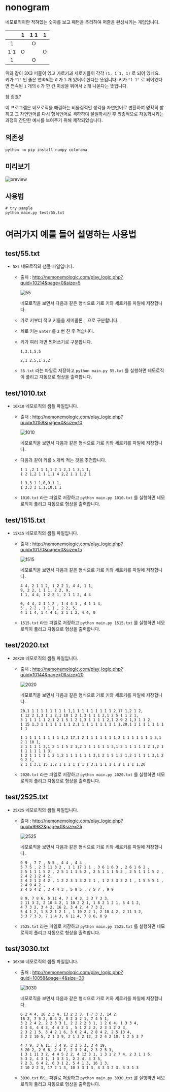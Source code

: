# nonogram

네모로직이란 적혀있는 숫자를 보고 패턴을 추리하여 퍼즐을 완성시키는 게임입니다.

||1|1 1|1|
|:--:|:--:|:--:|:--:|
|1| |O| |
|1 1|O| |O|
|1| |O| | 

위와 같이 3X3 퍼즐이 있고 가로키과 세로키들이 각각 `(1, 1 1, 1)` 로 되어 있네요. 키가 `"1"` 인 줄은 연속되는 `O` 가 `1` 개 있어야 한다는 뜻입니다. 키가 `"1 1"` 로 되어있다면 연속된 `1` 개의 `O` 가 한 칸 이상을 뛰어서 `2` 개 나온다는 뜻입니다. 

참 쉽죠?

이 프로그램은 네모로직을 해결하는 비물질적인 생각을 자연언어로 변환하여 명확히 밝히고 그 자연언어를 다시 형식언어로 격하하여 물질화시킨 후 최종적으로 자동화시키는 과정의 간단한 예시를 보여주기 위해 제작되었습니다. 

## 의존성

```
python -m pip install numpy colorama
```

## 미리보기

![preview](https://user-images.githubusercontent.com/16812446/72774497-29863b80-3c4e-11ea-8e14-60b2f4c06b74.gif)

## 사용법

```shell
# try sample 
python main.py test/55.txt
```

# 여러가지 예를 들어 설명하는 사용법

## test/55.txt

- `5X5` 네모로직의 샘플 파일입니다. 

  - 출처 : http://nemonemologic.com/play_logic.php?quid=10214&page=0&size=5

    ![55](https://user-images.githubusercontent.com/16812446/72774532-4d498180-3c4e-11ea-94df-0bc3c851a379.png)

    네모로직을 보면서 다음과 같은 형식으로 가로 키와 세로키를 파일에 저장합니다. 

  - 가로 키부터 적고 키들을 세미콜론 `,` 으로 구분합니다.

  - 세로 키는 `Enter` 를 `2` 번 친 후 적습니다. 

  - 키가 여러 개면 띄어쓰기로 구분합니다. 

    ```
    1,3,1,5,5

    2,1 2,5,1 2,2
    ```
  
  - `55.txt` 라는 파일로 저장하고 `python main.py 55.txt` 를 실행하면 네모로직이 풀리고 자동으로 형상을 출력합니다. 

## test/1010.txt

- `10X10` 네모로직의 샘플 파일입니다. 

  - 출처 : http://nemonemologic.com/play_logic.php?quid=10158&page=0&size=10

    ![1010](https://user-images.githubusercontent.com/16812446/72774538-53d7f900-3c4e-11ea-8cb4-2d6716d42533.png)

    네모로직을 보면서 다음과 같은 형식으로 가로 키와 세로키를 파일에 저장합니다. 

  - 다음과 같이 키를 `5` 개씩 적는 것을 추천합니다. 

    ```
    1 1 ,2 1 1 1,1 2 1 2,1 1 3,1 1,
    1 2 1,2 1 1 1,1 4 2,2 1 1 1,2 1

    1 3,3 1 1,0,9,1 1,
    1 3,3 3 1,1,10,1 1
    ```

  - `1010.txt` 라는 파일로 저장하고 `python main.py 1010.txt` 를 실행하면 네모로직이 풀리고 자동으로 형상을 출력합니다. 

## test/1515.txt

- `15X15` 네모로직의 샘플 파일입니다. 

  - 출처 : http://nemonemologic.com/play_logic.php?quid=10170&page=0&size=15

    ![1515](https://user-images.githubusercontent.com/16812446/72774545-5a667080-3c4e-11ea-951d-7668876134ac.png)

    네모로직을 보면서 다음과 같은 형식으로 가로 키와 세로키를 파일에 저장합니다.

    ```
    4 4, 2 1 1 2, 1 2 2 1, 4 4, 1 1,
    9, 2 2, 1 1 1, 2 2, 9,
    1 1, 4 4, 1 2 2 1, 2 1 1 2, 4 4

    0, 4 4, 2 1 1 2 , 1 4 4 1 , 4 1 1 4,
    5 , 2 2 , 1 1 1 , 2 2, 5, 
    4 1 1 4, 1 4 4 1, 2 1 1 2, 4 4, 0
    ```

  - `1515.txt` 라는 파일로 저장하고 `python main.py 1515.txt` 를 실행하면 네모로직이 풀리고 자동으로 형상을 출력합니다. 


## test/2020.txt

- `20X20` 네모로직의 샘플 파일입니다. 

  - 출처 : http://nemonemologic.com/play_logic.php?quid=10144&page=0&size=20

    ![2020](https://user-images.githubusercontent.com/16812446/72774553-60f4e800-3c4e-11ea-97fb-69e4da7488a7.png)

    네모로직을 보면서 다음과 같은 형식으로 가로 키와 세로키를 파일에 저장합니다.

    ```
    20,1 1 1 1 1 1 1 1 1 1,1 1 1 1 1 1 1 1 1 2,17 1,2 1 2,
    1 12 2 1,3 1 1 2,1 10 1 2 1,3 1 1 1 2,1 2 5 1 1 2 1,
    3 1 1 1 1 1 2,1 2 1 5 1 2 1,3 1 1 1 1 2,1 2 9 2 1,3 1 1 2,
    1 15 1,3 1 1 1 1 1 1 1 2,1 1 1 1 1 1 1 1 1 1,20,1 1 1 1 1 1 1 1 1 1

    1 1 1 1 1 1 1 1 1 1,2 17,1 2 1 1 1 1 1 1 1,2 1 1 1 1 1 1 1 3,1 2 1 10 1,
    2 1 1 1 1 3,1 2 1 1 5 2 1,2 1 1 1 1 1 1 3,1 2 1 1 1 1 1 2 1,2 1 1 1 1 1 1 1 3,
    1 2 1 1 1 1 1 2 1,2 1 1 1 1 1 1 3,1 2 1 5 1 2 1,2 1 1 1 1 3,1 2 9 2 1,
    2 1 1 3,1 15 1,2 1 1 1 1 1 1 1 3,1 1 1 1 1 1 1 1 1 1,20
    ```

  - `2020.txt` 라는 파일로 저장하고 `python main.py 2020.txt` 를 실행하면 네모로직이 풀리고 자동으로 형상을 출력합니다. 

## test/2525.txt

- `25X25` 네모로직의 샘플 파일입니다. 

  - 출처 : http://nemonemologic.com/play_logic.php?quid=9982&page=0&size=25

    ![2525](https://user-images.githubusercontent.com/16812446/72774557-66eac900-3c4e-11ea-9420-b733b1b3eee9.png)

    네모로직을 보면서 다음과 같은 형식으로 가로 키와 세로키를 파일에 저장합니다.

    ```
    9 9 , 7 7 , 5 5 , 4 4 , 4 4 ,
    5 7 5 , 2 3 11 3 2 , 1 1 17 1 1 , 3 6 1 6 3 , 2 6 1 6 2 ,
    2 5 1 1 1 5 2 , 2 5 1 1 1 5 2 , 2 5 1 1 1 5 2 , 2 5 1 1 1 5 2 , 2 4 2 1 2 4 2,
    2 4 2 1 2 4 2 , 1 2 2 3 1 3 2 2 1 , 1 2 3 3 3 2 1 , 1 5 5 5 1 , 2 4 9 4 2 ,
    2 4 5 4 2 , 3 4 4 3 , 5 9 5 , 7 5 7 , 9 9

    8 9, 7 8 6, 6 11 4, 7 1 4 3, 3 3 7 3 3, 
    2 11 3 2, 2 10 4 2, 1 10 2 2 1, 1 8 2 1 2 1, 5 4 1 2,
    4 7 3 2, 3 4 2, 16 2, 3 4 2, 4 7 3 2,
    5 4 1 2, 1 8 2 1 2 1 , 1 10 2 2 1, 2 10 4 2, 2 11 3 2,
    3 3 7 3 3, 7 1 4 3, 6 11 4, 7 8 6, 8 9
    ```

  - `2525.txt` 라는 파일로 저장하고 `python main.py 2525.txt` 를 실행하면 네모로직이 풀리고 자동으로 형상을 출력합니다. 

## test/3030.txt

- `30X30` 네모로직의 샘플 파일입니다. 

  - 출처 : http://nemonemologic.com/play_logic.php?quid=10058&page=4&size=30

    ![3030](https://user-images.githubusercontent.com/16812446/72774566-6ce0aa00-3c4e-11ea-90ce-1703bd6bdc8f.png)

    네모로직을 보면서 다음과 같은 형식으로 가로 키와 세로키를 파일에 저장합니다.

    ```
    6 2 4 4, 10 2 3 4, 13 2 3 3, 1 7 3 3, 14 2,
    18 2, 7 5 2, 8 4 2, 8 2 3 2 1, 7 4 5 1,
    3 2 2 4 2, 2 2 3 3 1, 2 2 2 2 3 1, 1 2 6 4, 1 3 3 4,
    4 3 4, 4 4 3, 4 4 2 1 , 5 1 2 2 2, 2 3 1 2 2 3,
    2 3 2 1 5, 3 4 2 1 6, 3 6 2 4, 2 8 4 2, 2 5 13 4,
    2 2 2 10 5, 2 1 3 9, 2 1 3 2 12, 2 2 4 2 10, 1 2 5 3 7

    4 7 9, 3 6 11, 3 4 8, 3 3 5 3, 3 4 19,
    3 20 2, 2 6 8, 2 4 7, 2 3 2 4, 2 3 2 5 3,
    1 3 1 11 3 2, 4 4 5 2 2, 4 12 3 1, 1 3 1 2 7 4, 2 3 1 1 5,
    5 3 2, 4 3 1, 1 3 3 1, 2 2 4, 3 3 5,
    7 2 3, 6 4 2, 6 3 1 2, 5 4 1 3, 16 1 3,
    2 10 2 2 3, 17 2 1 3, 10 3 3 1 3, 4 3 3 2 3, 3 3 1 3
    ```

  - `3030.txt` 라는 파일로 저장하고 `python main.py 3030.txt` 를 실행하면 네모로직이 풀리고 자동으로 형상을 출력합니다. 